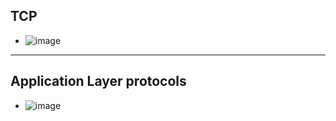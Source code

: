 ## TCP
- ![image](https://user-images.githubusercontent.com/43994542/106993114-03bbce00-67a0-11eb-88bb-dcdfee960a9e.png)
---
## Application Layer protocols
- ![image](https://user-images.githubusercontent.com/43994542/107026935-7a24f400-67d1-11eb-89d7-4957f6332cdb.png)


